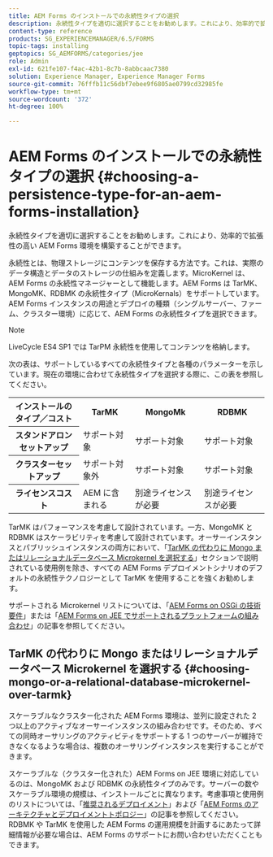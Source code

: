 ```yaml
---
title: AEM Forms のインストールでの永続性タイプの選択
description: 永続性タイプを適切に選択することをお勧めします。これにより、効率的で拡張性の高い AEM Forms 環境を構築することができます。
content-type: reference
products: SG_EXPERIENCEMANAGER/6.5/FORMS
topic-tags: installing
geptopics: SG_AEMFORMS/categories/jee
role: Admin
exl-id: 621fe107-f4ac-42b1-8c7b-8abbcaac7380
solution: Experience Manager, Experience Manager Forms
source-git-commit: 76fffb11c56dbf7ebee9f6805ae0799cd32985fe
workflow-type: tm+mt
source-wordcount: '372'
ht-degree: 100%

---
```


# AEM Forms のインストールでの永続性タイプの選択 {#choosing-a-persistence-type-for-an-aem-forms-installation}

永続性タイプを適切に選択することをお勧めします。これにより、効率的で拡張性の高い AEM Forms 環境を構築することができます。

永続性とは、物理ストレージにコンテンツを保存する方法です。これは、実際のデータ構造とデータのストレージの仕組みを定義します。MicroKernel は、AEM Forms の永続性マネージャーとして機能します。AEM Forms は TarMK、MongoMK、RDBMK の永続性タイプ（MicroKernals）をサポートしています。AEM Forms インスタンスの用途とデプロイの種類（シングルサーバー、ファーム、クラスター環境）に応じて、AEM Forms の永続性タイプを選択できます。

>[!NOTE]
>
>LiveCycle ES4 SP1 では TarPM 永続性を使用してコンテンツを格納します。

次の表は、サポートしているすべての永続性タイプと各種のパラメーターを示しています。現在の環境に合わせて永続性タイプを選択する際に、この表を参照してください。

<table>
 <tbody>
  <tr>
   <th><strong>インストールのタイプ／コスト</strong></th>
   <th><strong>TarMK</strong></th>
   <th><strong>MongoMk</strong></th>
   <th><strong>RDBMK</strong></th>
  </tr>
  <tr>
   <th><strong>スタンドアロンセットアップ</strong></th>
   <td>サポート対象<br /> </td>
   <td>サポート対象</td>
   <td>サポート対象</td>
  </tr>
  <tr>
   <th><strong>クラスターセットアップ</strong></th>
   <td>サポート対象外</td>
   <td>サポート対象</td>
   <td>サポート対象</td>
  </tr>
  <tr>
   <th><strong>ライセンスコスト</strong></th>
   <td>AEM に含まれる </td>
   <td>別途ライセンスが必要</td>
   <td>別途ライセンスが必要</td>
  </tr>
 </tbody>
</table>

TarMK はパフォーマンスを考慮して設計されています。一方、MongoMK と RDBMK はスケーラビリティを考慮して設計されています。オーサーインスタンスとパブリッシュインスタンスの両方において、「[TarMK の代わりに Mongo またはリレーショナルデータベース Microkernel を選択する](#p-choosing-mongo-or-a-relational-database-microkernel-over-tarmk-p)」セクションで説明されている使用例を除き、すべての AEM Forms デプロイメントシナリオのデフォルトの永続性テクノロジーとして TarMK を使用することを強くお勧めします。

サポートされる Microkernel リストについては、「[AEM Forms on OSGi の技術要件](/help/sites-deploying/technical-requirements.md)」または「[AEM Forms on JEE でサポートされるプラットフォームの組み合わせ](/help/forms/using/aem-forms-jee-supported-platforms.md)」の記事を参照してください。

## TarMK の代わりに Mongo またはリレーショナルデータベース Microkernel を選択する {#choosing-mongo-or-a-relational-database-microkernel-over-tarmk}

スケーラブルなクラスター化された AEM Forms 環境は、並列に設定された 2 つ以上のアクティブなオーサーインスタンスの組み合わせです。そのため、すべての同時オーサリングのアクティビティをサポートする 1 つのサーバーが維持できなくなるような場合は、複数のオーサリングインスタンスを実行することができます。

スケーラブルな（クラスター化された）AEM Forms on JEE 環境に対応しているのは、MongoMK および RDBMK の永続性タイプのみです。サーバーの数やスケーラブル環境の規模は、インストールごとに異なります。考慮事項と使用例のリストについては、「[推奨されるデプロイメント](/help/sites-deploying/recommended-deploys.md)」および「[AEM Forms のアーキテクチャとデプロイメントトポロジー](/help/forms/using/aem-forms-architecture-deployment.md)」の記事を参照してください。RDBMK や TarMK を使用した AEM Forms の運用規模を計画するにあたって詳細情報が必要な場合は、AEM Forms のサポートにお問い合わせいただくこともできます。
